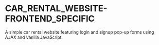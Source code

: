 # CAR_RENTAL_WEBSITE-FRONTEND_SPECIFIC
A simple car rental website featuring login and signup pop-up forms using AJAX and vanilla JavaScript.
